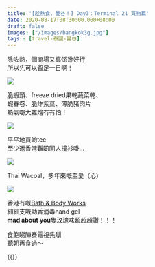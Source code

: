 ```yaml
---
title: '[趁熱食，曼谷！] Day3：Terminal 21 買物篇'
date: 2020-08-17T08:30:00.000+08:00
draft: false
images: ["/images/bangkok3g.jpg"]
tags : [travel-泰國-曼谷]
---
```


除咗熱，個商場又真係幾好行  
所以先可以留足一日啊！

![](/images/bangkok3g.jpg)

脆蝦頭、freeze dried果乾蔬菜乾、  
蝦春卷、脆炸紫菜、薄脆豬肉片  
熱氣嘢大雜燴冇有怕！

![](/images/bangkok3g1.jpg)

平平地買啲tee  
至少返香港難啲同人撞衫啩...

![](/images/bangkok3g2.jpg)

Thai Wacoal，多年來嘅至愛（心）

![](/images/bangkok3g3.jpg)

香港冇嘅[Bath & Body Works](https://hidie.net/bathnbodyworkscherry/)  
細細支嘅勁香消毒hand gel  
**mad about you**隻玫瑰味超超超讚！！！
  
  
食飽睇陣泰電視先瞓  
聽朝再食過～    
  
{{<bangkok>}}
